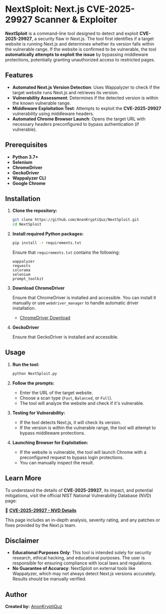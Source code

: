 # **NextSploit: Next.js CVE-2025-29927 Scanner & Exploiter**

**NextSploit** is a command-line tool designed to detect and exploit **CVE-2025-29927**, a security flaw in Next.js. The tool first identifies if a target website is running Next.js and determines whether its version falls within the vulnerable range. If the website is confirmed to be vulnerable, the tool **automatically attempts to exploit the issue** by bypassing middleware protections, potentially granting unauthorized access to restricted pages.


## **Features**

- **Automated Next.js Version Detection**: Uses Wappalyzer to check if the target website runs Next.js and retrieves its version.
- **Vulnerability Assessment**: Determines if the detected version is within the known vulnerable range.
- **Middleware Exploitation Test**: Attempts to exploit the **CVE-2025-29927** vulnerability using middleware headers.
- **Automated Chrome Browser Launch**: Opens the target URL with necessary headers preconfigured to bypass authentication (if vulnerable).

## **Prerequisites**

- **Python 3.7+**
- **Selenium**
- **ChromeDriver**
- **GeckoDriver**
- **Wappalyzer CLI**
- **Google Chrome**

## **Installation**

1. **Clone the repository:**

   ```bash
   git clone https://github.com/AnonKryptiQuz/NextSploit.git
   cd NextSploit
   ```

2. **Install required Python packages:**

   ```bash
   pip install -r requirements.txt
   ```

   Ensure that `requirements.txt` contains the following:

   ```
   wappalyzer
   requests
   colorama
   selenium
   prompt_toolkit
   ```

3. **Download ChromeDriver**

   Ensure that ChromeDriver is installed and accessible. You can install it manually or use `webdriver_manager` to handle automatic driver installation.

   - [ChromeDriver Download](https://developer.chrome.com/docs/chromedriver/downloads)

4. **GeckoDriver**

   Ensure that GeckoDriver is installed and accessible.

## **Usage**

1. **Run the tool:**

   ```bash
   python NextSploit.py
   ```

2. **Follow the prompts:**
   - Enter the URL of the target website.
   - Choose a scan type (`Fast`, `Balanced`, or `Full`).
   - The tool will analyze the website and check if it's vulnerable.

3. **Testing for Vulnerability:**
   - If the tool detects Next.js, it will check its version.
   - If the version is within the vulnerable range, the tool will attempt to bypass middleware protections.

4. **Launching Browser for Exploitation:**
   - If the website is vulnerable, the tool will launch Chrome with a preconfigured request to bypass login protections.
   - You can manually inspect the result.

## **Learn More**

To understand the details of **CVE-2025-29927**, its impact, and potential mitigations, visit the official NIST National Vulnerability Database (NVD) page:

🔗 **[CVE-2025-29927 - NVD Details](https://nvd.nist.gov/vuln/detail/CVE-2025-29927)**

This page includes an in-depth analysis, severity rating, and any patches or fixes provided by the Next.js team.

## **Disclaimer**

- **Educational Purposes Only**: This tool is intended solely for security research, ethical hacking, and educational purposes. The user is responsible for ensuring compliance with local laws and regulations.
- **No Guarantee of Accuracy**: NextSploit on external tools like Wappalyzer, which may not always detect Next.js versions accurately. Results should be manually verified.

## **Author**

**Created by:** [AnonKryptiQuz](https://AnonKryptiQuz.github.io/)
